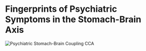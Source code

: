 # Fingerprints of Psychiatric Symptoms in the Stomach-Brain Axis 

![Psychiatric Stomach-Brain Coupling CCA](Psychiatric_StomachBrain/figures/final_figs/Fig1/PsychiatricStomachBrain_CCA.png)
